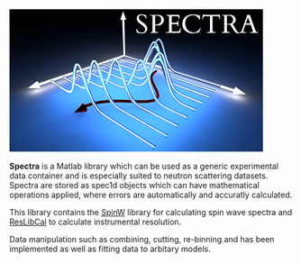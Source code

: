 <img src="spectra_logo.png" width="450">

**Spectra** is a Matlab library which can be used as a generic experimental data container and is especially suited to neutron scattering datasets. Spectra are stored as spec1d objects which can have mathematical operations applied, where errors are automatically and accuratly calculated.

This library contains the <a href=https://www.github.com/tsdev/spinw>SpinW</a> library for calculating spin wave spectra and <a href=https://www.github.com/McStasMcXtrace/iFit>ResLibCal</a> to calculate instrumental resolution.

Data manipulation such as combining, cutting, re-binning and has been implemented as well as fitting data to arbitary models.
